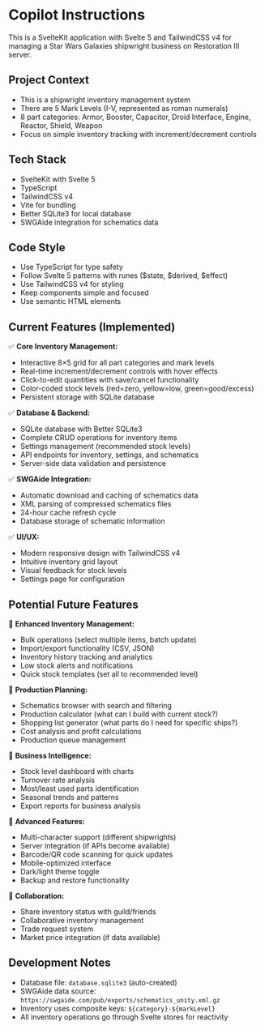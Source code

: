 # Copilot Instructions

<!-- Use this file to provide workspace-specific custom instructions to Copilot. For more details, visit https://code.visualstudio.com/docs/copilot/copilot-customization#_use-a-githubcopilotinstructionsmd-file -->

This is a SvelteKit application with Svelte 5 and TailwindCSS v4 for managing a Star Wars Galaxies shipwright business on Restoration III server.

## Project Context
- This is a shipwright inventory management system
- There are 5 Mark Levels (I-V, represented as roman numerals)
- 8 part categories: Armor, Booster, Capacitor, Droid Interface, Engine, Reactor, Shield, Weapon
- Focus on simple inventory tracking with increment/decrement controls

## Tech Stack
- SvelteKit with Svelte 5
- TypeScript
- TailwindCSS v4
- Vite for bundling
- Better SQLite3 for local database
- SWGAide integration for schematics data

## Code Style
- Use TypeScript for type safety
- Follow Svelte 5 patterns with runes ($state, $derived, $effect)
- Use TailwindCSS v4 for styling
- Keep components simple and focused
- Use semantic HTML elements

## Current Features (Implemented)
✅ **Core Inventory Management:**
- Interactive 8×5 grid for all part categories and mark levels
- Real-time increment/decrement controls with hover effects
- Click-to-edit quantities with save/cancel functionality
- Color-coded stock levels (red=zero, yellow=low, green=good/excess)
- Persistent storage with SQLite database

✅ **Database & Backend:**
- SQLite database with Better SQLite3
- Complete CRUD operations for inventory items
- Settings management (recommended stock levels)
- API endpoints for inventory, settings, and schematics
- Server-side data validation and persistence

✅ **SWGAide Integration:**
- Automatic download and caching of schematics data
- XML parsing of compressed schematics files
- 24-hour cache refresh cycle
- Database storage of schematic information

✅ **UI/UX:**
- Modern responsive design with TailwindCSS v4
- Intuitive inventory grid layout
- Visual feedback for stock levels
- Settings page for configuration

## Potential Future Features
🔄 **Enhanced Inventory Management:**
- Bulk operations (select multiple items, batch update)
- Import/export functionality (CSV, JSON)
- Inventory history tracking and analytics
- Low stock alerts and notifications
- Quick stock templates (set all to recommended level)

🔄 **Production Planning:**
- Schematics browser with search and filtering
- Production calculator (what can I build with current stock?)
- Shopping list generator (what parts do I need for specific ships?)
- Cost analysis and profit calculations
- Production queue management

🔄 **Business Intelligence:**
- Stock level dashboard with charts
- Turnover rate analysis
- Most/least used parts identification
- Seasonal trends and patterns
- Export reports for business analysis

🔄 **Advanced Features:**
- Multi-character support (different shipwrights)
- Server integration (if APIs become available)
- Barcode/QR code scanning for quick updates
- Mobile-optimized interface
- Dark/light theme toggle
- Backup and restore functionality

🔄 **Collaboration:**
- Share inventory status with guild/friends
- Collaborative inventory management
- Trade request system
- Market price integration (if data available)

## Development Notes
- Database file: `database.sqlite3` (auto-created)
- SWGAide data source: `https://swgaide.com/pub/exports/schematics_unity.xml.gz`
- Inventory uses composite keys: `${category}-${markLevel}`
- All inventory operations go through Svelte stores for reactivity

